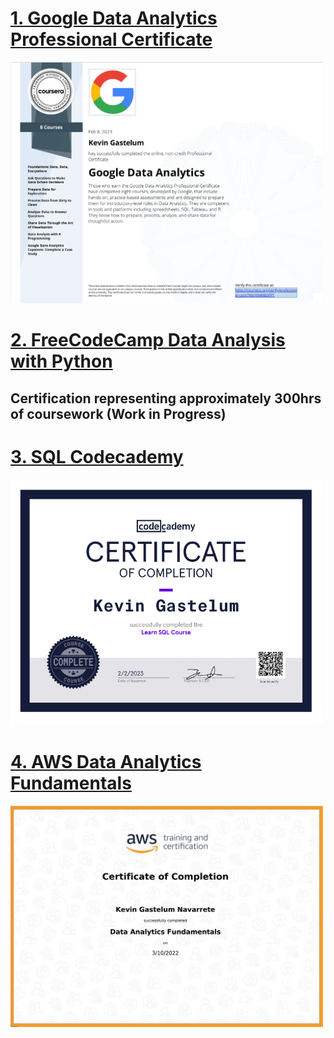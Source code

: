 # [1. Google Data Analytics Professional Certificate](https://www.coursera.org/account/accomplishments/specialization/certificate/7K6Q5NM8DFPT)
<img src="images/GoogleCert.png" width="500">

# [2. FreeCodeCamp Data Analysis with Python](https://www.freecodecamp.org/learn/data-analysis-with-python/#data-analysis-with-python-course)
## Certification representing approximately 300hrs of coursework (Work in Progress)

# [3. SQL Codecademy](https://www.codecademy.com/profiles/arc1643671602/certificates/042a4e5884e3eb6ea1f2a12be6abb851)
<img src="images/SQL%20Certificate.png" width="500">

# [4. AWS Data Analytics Fundamentals](https://explore.skillbuilder.aws/learn/course/44/data-analytics-fundamentals)
<img src="images/AWS_Cert.png" width="500">
